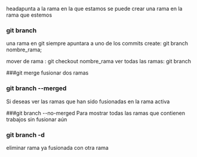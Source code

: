 headapunta a la rama en la que estamos
se puede crear una rama en la rama que estemos

### git branch
  una rama en git siempre apuntara a uno de los commits
 create:  git branch nombre_rama;

 mover de rama : git checkout nombre_rama
 ver todas las ramas: git branch

###git merge
fusionar dos ramas

### git branch --merged
Si deseas ver las ramas que han sido fusionadas en la rama activa

###git branch --no-merged
Para mostrar todas las ramas que contienen trabajos sin fusionar aún

### git branch -d
eliminar rama ya fusionada con otra rama 
